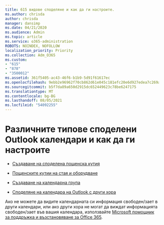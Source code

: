 ```yaml
---
title: 615 видове споделяне и как да ги настроите.
ms.author: chrisda
author: chrisda
manager: dansimp
ms.date: 04/21/2020
ms.audience: Admin
ms.topic: article
ms.service: o365-administration
ROBOTS: NOINDEX, NOFOLLOW
localization_priority: Priority
ms.collection: Adm_O365
ms.custom:
- "615"
- "878"
- "3500012"
ms.assetid: 361f5405-ac43-46f6-b1b9-5d91f61617ec
ms.openlocfilehash: 9ebb2e96962f70cb862d61e045c181efc20e6d927edea7c269a93ffa6a15ebbc
ms.sourcegitcommit: b5f7da89a650d2915dc652449623c78be6247175
ms.translationtype: MT
ms.contentlocale: bg-BG
ms.lasthandoff: 08/05/2021
ms.locfileid: "54092255"
---
```

# <a name="different-types-of-shared-outlook-calendars-and-how-to-set-them-up"></a>Различните типове споделени Outlook календари и как да ги настроите

- [Създаване на споделена пощенска кутия](https://docs.microsoft.com/microsoft-365/admin/email/create-a-shared-mailbox)

- [Пощенските кутии на стая и оборудване](https://docs.microsoft.com/microsoft-365/admin/manage/room-and-equipment-mailboxes)

- [Създаване на календарна група](https://support.office.com/article/8385667b-d758-4489-a53f-f542dd01e6ff)

- [Споделяне на календара на Outlook с други хора](https://support.office.com/article/353ed2c1-3ec5-449d-8c73-6931a0adab88)

Ако не можете да видите календарната си информация свободен/зает в други календари, или ако други хора не могат да виждат информацията свободен/зает във вашия календара, използвайте [Microsoft помощник за поддръжка и възстановяване за Office 365](https://diagnostics.office.com/).
